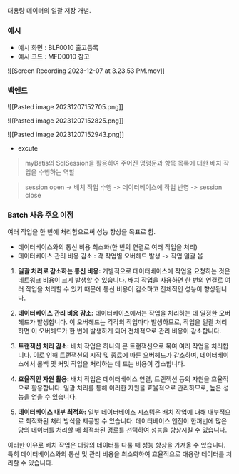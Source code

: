 
대용량 데이터의 일괄 저장 개념. 

### 예시 

- 예시 화면 : BLF0010 출고등록
- 예시 코드 : MFD0010 참고 

![[Screen Recording 2023-12-07 at 3.23.53 PM.mov]]

### 백엔드 

![[Pasted image 20231207152705.png]]

![[Pasted image 20231207152825.png]]

![[Pasted image 20231207152943.png]]
- excute
> myBatis의 SqlSession을 활용하여 주어진 명령문과 항목 목록에 대한 배치 작업을 수행하는 역할

> session open -> 배치 작업 수행 -> 데이터베이스에 작업 반영 -> session close 


### Batch 사용 주요 이점 

여러 작업을 한 번에 처리함으로써 성능 향상을 목표로 함. 

- 데이터베이스와의 통신 비용 최소화(한 번의 연결로 여러 작업을 처리)
- 데이터베이스 관리 비용 감소 : 각 작업별 오버헤드 발생 -> 작업 일괄 옵

1. **일괄 처리로 감소하는 통신 비용:** 개별적으로 데이터베이스에 작업을 요청하는 것은 네트워크 비용이 크게 발생할 수 있습니다. 배치 작업을 사용하면 한 번의 연결로 여러 작업을 처리할 수 있기 때문에 통신 비용이 감소하고 전체적인 성능이 향상됩니다.
    
2. **데이터베이스 관리 비용 감소:** 데이터베이스에서는 작업을 처리하는 데 일정한 오버헤드가 발생합니다. 이 오버헤드는 각각의 작업마다 발생하므로, 작업을 일괄 처리하면 이 오버헤드가 한 번에 발생하게 되어 전체적으로 관리 비용이 감소합니다.
    
3. **트랜잭션 처리 감소:** 배치 작업은 하나의 큰 트랜잭션으로 묶여 여러 작업을 처리합니다. 이로 인해 트랜잭션의 시작 및 종료에 따른 오버헤드가 감소하며, 데이터베이스에서 롤백 및 커밋 작업을 처리하는 데 드는 비용이 감소합니다.
    
4. **효율적인 자원 활용:** 배치 작업은 데이터베이스 연결, 트랜잭션 등의 자원을 효율적으로 활용합니다. 일괄 처리를 통해 이러한 자원을 효율적으로 관리하므로, 높은 성능을 얻을 수 있습니다.
    
5. **데이터베이스 내부 최적화:** 일부 데이터베이스 시스템은 배치 작업에 대해 내부적으로 최적화된 처리 방식을 제공할 수 있습니다. 데이터베이스 엔진이 한꺼번에 많은 양의 데이터를 처리할 때 최적화된 경로를 선택하여 성능을 향상시킬 수 있습니다.
    

이러한 이유로 배치 작업은 대량의 데이터를 다룰 때 성능 향상을 가져올 수 있습니다. 특히 데이터베이스와의 통신 및 관리 비용을 최소화하여 효율적으로 대용량 데이터를 처리할 수 있습니다.